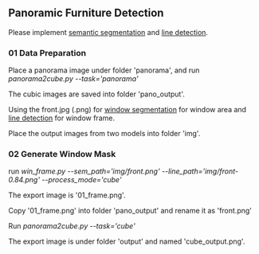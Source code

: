 ## Panoramic Furniture Detection
Please implement [semantic segmentation](https://github.com/CSAILVision/semantic-segmentation-pytorch) and [line detection](https://github.com/zhou13/lcnn). 

### 01 Data Preparation 
Place a panorama image under folder 'panorama', and run *panorama2cube.py --task='panorama'*

The cubic images are saved into folder 'pano_output'.

Using the front.jpg (.png) for [window segmentation](https://github.com/CSAILVision/semantic-segmentation-pytorch) for window area and [line detection](https://github.com/zhou13/lcnn) for window frame. 

Place the output images from two models into folder 'img'.

### 02 Generate Window Mask
run *win_frame.py --sem_path='img/front.png' --line_path='img/front-0.84.png' --process_mode='cube'* 

The export image is '01_frame.png'.

Copy '01_frame.png' into folder 'pano_output' and rename it as 'front.png'

Run *panorama2cube.py --task='cube'*

The export image is under folder 'output' and named 'cube_output.png'.
